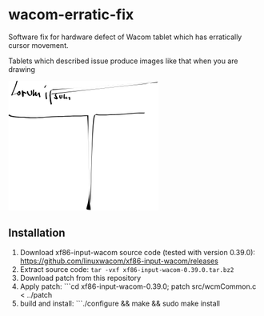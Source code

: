 # wacom-erratic-fix
Software fix for hardware defect of Wacom tablet which has erratically cursor movement.

Tablets which described issue produce images like that when you are drawing

![](https://github.com/flappix/wacom-erratic-fix/raw/master/path945.png)

## Installation

1. Download xf86-input-wacom source code (tested with version 0.39.0): https://github.com/linuxwacom/xf86-input-wacom/releases
2. Extract source code: ```tar -vxf xf86-input-wacom-0.39.0.tar.bz2```
3. Download patch from this repository
4. Apply patch: ```cd xf86-input-wacom-0.39.0; patch src/wcmCommon.c < ../patch
4. build and install: ```./configure && make && sudo make install


